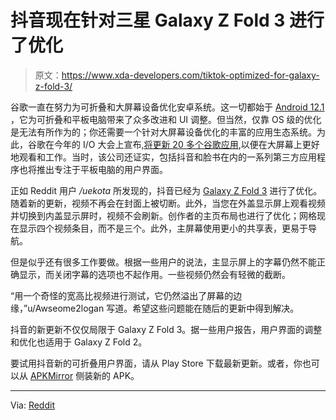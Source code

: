 # 抖音现在针对三星 Galaxy Z Fold 3 进行了优化

> 原文：<https://www.xda-developers.com/tiktok-optimized-for-galaxy-z-fold-3/>

谷歌一直在努力为可折叠和大屏幕设备优化安卓系统。这一切都始于 [Android 12.1](https://www.xda-developers.com/android-12-1-hands-on/) ，它为可折叠和平板电脑带来了众多改进和 UI 调整。但当然，仅靠 OS 级的优化是无法有所作为的；你还需要一个针对大屏幕设备优化的丰富的应用生态系统。为此，谷歌在今年的 I/O 大会上宣布,[将更新 20 多个谷歌应用](https://www.xda-developers.com/google-is-updating-more-than-20-google-apps-to-look-good-on-android-tablets/),以便在大屏幕上更好地观看和工作。当时，该公司还证实，包括抖音和脸书在内的一系列第三方应用程序也将推出专注于平板电脑的用户界面。

正如 Reddit 用户 */uekota* 所发现的，抖音已经为 [Galaxy Z Fold 3](https://www.xda-developers.com/samsung-galaxy-z-fold-3-review/) 进行了优化。随着新的更新，视频不再会在封面上被切断。此外，当您在外盖显示屏上观看视频并切换到内盖显示屏时，视频不会刷新。创作者的主页布局也进行了优化；网格现在显示四个视频条目，而不是三个。此外，主屏幕使用更小的共享表，更易于导航。

但是似乎还有很多工作要做。根据一些用户的说法，主显示屏上的字幕仍然不能正确显示，而关闭字幕的选项也不起作用。一些视频仍然会有轻微的截断。

“用一个奇怪的宽高比视频进行测试，它仍然溢出了屏幕的边缘，”u/Awseome2logan 写道。希望这些问题能在随后的更新中得到解决。

抖音的新更新不仅仅局限于 Galaxy Z Fold 3。据一些用户报告，用户界面的调整和优化也适用于 Galaxy Z Fold 2。

要试用抖音新的可折叠用户界面，请从 Play Store 下载最新更新。或者，你也可以从 [APKMirror](https://www.apkmirror.com/apk/tiktok-pte-ltd/tik-tok-including-musical-ly/) 侧装新的 APK。

* * *

Via: [Reddit](https://www.reddit.com/r/GalaxyFold/comments/v1c1cx/tiktok_has_finally_been_optimized_for_the_z_fold3/)